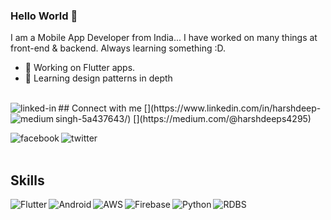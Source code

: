 ### Hello World 👋
I am a Mobile App Developer from India... I have worked on many things at front-end & backend. Always learning something :D.
- 🔭 Working on Flutter apps. 
- 🌱 Learning design patterns in depth

<br>
## Connect with me
[<img align="left" alt="linked-in" src="https://img.shields.io/badge/linkedin-%230077B5.svg?&style=for-the-badge&logo=linkedin&logoColor=white" />](https://www.linkedin.com/in/harshdeep-singh-5a437643/)
[<img align="left" alt="medium" src="https://img.shields.io/badge/medium-%2312100E.svg?&style=for-the-badge&logo=medium&logoColor=white" />](https://medium.com/@harshdeeps4295)

[<img align="left" alt="facebook" src="https://img.shields.io/badge/facebook-%231877F2.svg?&style=for-the-badge&logo=facebook&logoColor=white" />](https://www.facebook.com/harshdeeps4295/)
[<img align="left" alt="twitter" src="https://img.shields.io/badge/twitter-%231DA1F2.svg?&style=for-the-badge&logo=twitter&logoColor=white" />](https://twitter.com/karwaan_of_life)
<br>
<br>
## Skills
<img align="left" alt="Flutter" src="https://img.shields.io/badge/react%20-%2320232a.svg?&style=for-the-badge&logo=react&logoColor=%2361DAFB" />
<img align="left" alt="Android" src="https://img.shields.io/badge/node.js%20-%2343853D.svg?&style=for-the-badge&logo=node.js&logoColor=white" />
<img align="left" alt="AWS" src="https://img.shields.io/badge/Amazon%20AWS-%23232F3E?logo=amazon-aws&logoColor=white&style=for-the-badge" />
<img align="left" alt="Firebase" src="https://img.shields.io/badge/postgres-%23316192.svg?&style=for-the-badge&logo=postgresql&logoColor=white" />
<img align="left" alt="Python" src="https://img.shields.io/badge/Android-3DDC84?logo=android&logoColor=white&style=for-the-badge" />
<img align="left" alt="RDBS" src="https://img.shields.io/badge/spring%20-%236DB33F.svg?&style=for-the-badge&logo=spring&logoColor=white" />
<br>
<br>
